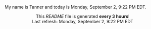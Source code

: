 My name is Tanner and today is Monday, September 2, 9:22 PM EDT.

<p align="center">This <i>README</i> file is generated <b>every 3 hours</b>!</br>Last refresh: Monday, September 2, 9:22 PM EDT<br /></p>
